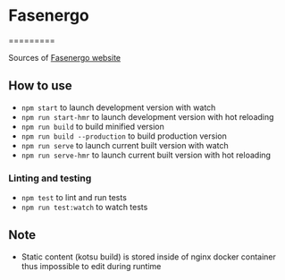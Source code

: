# Fasenergo
=========

Sources of [Fasenergo website](fasenergo.ru)

## How to use

* `npm start` to launch development version with watch
* `npm run start-hmr` to launch development version with hot reloading
* `npm run build` to build minified version
* `npm run build --production` to build production version
* `npm run serve` to launch current built version with watch
* `npm run serve-hmr` to launch current built version with hot reloading

### Linting and testing

* `npm test` to lint and run tests
* `npm run test:watch` to watch tests

## Note

 * Static content (kotsu build) is stored inside of nginx docker container thus impossible to edit during runtime